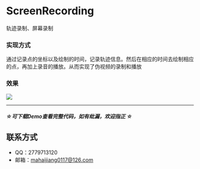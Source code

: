 # ScreenRecording
轨迹录制、屏幕录制

### 实现方式
通过记录点的坐标以及绘制的时间，记录轨迹信息。然后在相应的时间去绘制相应的点，再加上录音的播放。从而实现了伪视频的录制和播放

### 效果
![](https://github.com/DepponMain/ScreenRecording/raw/master/Gif/ScreenRecording.gif)


---
##### ☆*可下载Demo查看完整代码，如有纰漏，欢迎指正* ☆
## 联系方式
* QQ：2779713120
* 邮箱：mahaijiang0117@126.com
